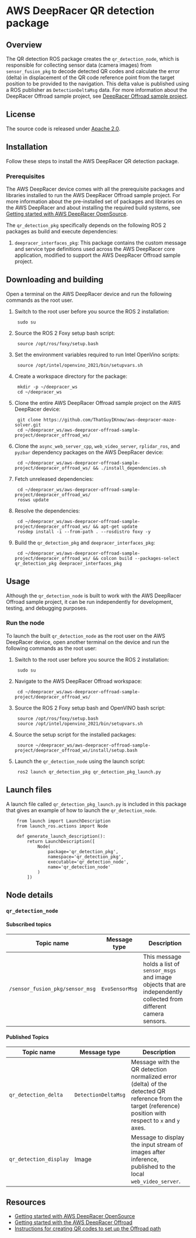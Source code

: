 # AWS DeepRacer QR detection package

## Overview

The QR detection ROS package creates the `qr_detection_node`, which is responsible for collecting sensor data (camera images) from `sensor_fusion_pkg` to decode detected QR codes and calculate the error (delta) in displacement of the QR code reference point from the target position to be provided to the navigation. This delta value is published using a ROS publisher as `DetectionDeltaMsg` data. For more information about the DeepRacer Offroad sample project, see [DeepRacer Offroad sample project](https://github.com/ThatGuyIKnow/aws-deepracer-maze-solver).

## License

The source code is released under [Apache 2.0](https://aws.amazon.com/apache-2-0/).

## Installation

Follow these steps to install the AWS DeepRacer QR detection package.

### Prerequisites

The AWS DeepRacer device comes with all the prerequisite packages and libraries installed to run the AWS DeepRacer Offroad sample project. For more information about the pre-installed set of packages and libraries on the AWS DeepRacer and about installing the required build systems, see [Getting started with AWS DeepRacer OpenSource](https://github.com/aws-deepracer/aws-deepracer-launcher/blob/main/getting-started.md).

The `qr_detection_pkg` specifically depends on the following ROS 2 packages as build and execute dependencies:

1. `deepracer_interfaces_pkg`: This package contains the custom message and service type definitions used across the AWS DeepRacer core application, modified to support the AWS DeepRacer Offroad sample project.


## Downloading and building

Open a terminal on the AWS DeepRacer device and run the following commands as the root user.

1. Switch to the root user before you source the ROS 2 installation:

        sudo su

1. Source the ROS 2 Foxy setup bash script:

        source /opt/ros/foxy/setup.bash 

1. Set the environment variables required to run Intel OpenVino scripts:

        source /opt/intel/openvino_2021/bin/setupvars.sh

1. Create a workspace directory for the package:

        mkdir -p ~/deepracer_ws
        cd ~/deepracer_ws

1. Clone the entire AWS DeepRacer Offroad sample project on the AWS DeepRacer device:

        git clone https://github.com/ThatGuyIKnow/aws-deepracer-maze-solver.git
        cd ~/deepracer_ws/aws-deepracer-offroad-sample-project/deepracer_offroad_ws/

1. Clone the `async_web_server_cpp`, `web_video_server`, `rplidar_ros`, and `pyzbar` dependency packages on the AWS DeepRacer device:

        cd ~/deepracer_ws/aws-deepracer-offroad-sample-project/deepracer_offroad_ws/ && ./install_dependencies.sh

1. Fetch unreleased dependencies:

        cd ~/deepracer_ws/aws-deepracer-offroad-sample-project/deepracer_offroad_ws/
        rosws update

1. Resolve the dependencies:

        cd ~/deepracer_ws/aws-deepracer-offroad-sample-project/deepracer_offroad_ws/ && apt-get update
        rosdep install -i --from-path . --rosdistro foxy -y

1. Build the `qr_detection_pkg` and `deepracer_interfaces_pkg`:

        cd ~/deepracer_ws/aws-deepracer-offroad-sample-project/deepracer_offroad_ws/ && colcon build --packages-select qr_detection_pkg deepracer_interfaces_pkg


## Usage

Although the `qr_detection_node` is built to work with the AWS DeepRacer Offroad sample project, it can be run independently for development, testing, and debugging purposes.

### Run the node

To launch the built `qr_detection_node` as the root user on the AWS DeepRacer device, open another terminal on the device and run the following commands as the root user:

1. Switch to the root user before you source the ROS 2 installation:

        sudo su

1. Navigate to the AWS DeepRacer Offroad workspace:

        cd ~/deepracer_ws/aws-deepracer-offroad-sample-project/deepracer_offroad_ws/

1. Source the ROS 2 Foxy setup bash and OpenVINO bash script:

        source /opt/ros/foxy/setup.bash 
        source /opt/intel/openvino_2021/bin/setupvars.sh 

1. Source the setup script for the installed packages:

        source ~/deepracer_ws/aws-deepracer-offroad-sample-project/deepracer_offroad_ws/install/setup.bash 

1. Launch the `qr_detection_node` using the launch script:

        ros2 launch qr_detection_pkg qr_detection_pkg_launch.py

## Launch files

A launch file called `qr_detection_pkg_launch.py` is included in this package that gives an example of how to launch the `qr_detection_node`.

        from launch import LaunchDescription
        from launch_ros.actions import Node

        def generate_launch_description():
            return LaunchDescription([
                Node(
                    package='qr_detection_pkg',
                    namespace='qr_detection_pkg',
                    executable='qr_detection_node',
                    name='qr_detection_node'
                )
            ])


## Node details

### `qr_detection_node`

#### Subscribed topics

| Topic name | Message type | Description |
|----------- | ------------ | ----------- |
| `/sensor_fusion_pkg/sensor_msg` | `EvoSensorMsg` | This message holds a list of `sensor_msgs` and image objects that are independently collected from different camera sensors. |


#### Published Topics

| Topic name | Message type | Description |
|----------- | ------------ | ----------- |
| `qr_detection_delta` | `DetectionDeltaMsg` | Message with the QR detection normalized error (delta) of the detected QR reference from the target (reference) position with respect to `x` and `y` axes. |
| `qr_detection_display` | Image | Message to display the input stream of images after inference, published to the local `web_video_server`. |

## Resources

* [Getting started with AWS DeepRacer OpenSource](https://github.com/aws-deepracer/aws-deepracer-launcher/blob/main/getting-started.md)
* [Getting started with the AWS DeepRacer Offroad](https://github.com/ThatGuyIKnow/aws-deepracer-maze-solver/blob/main/getting-started.md)
* [Instructions for creating QR codes to set up the Offroad path](https://github.com/ThatGuyIKnow/aws-deepracer-maze-solver/blob/main/create-qrcodes-to-setup-offroad-path.md)
